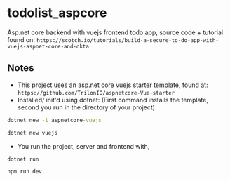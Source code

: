 # todolist_aspcore

Asp.net core backend with vuejs frontend todo app, source code + tutorial found on: `https://scotch.io/tutorials/build-a-secure-to-do-app-with-vuejs-aspnet-core-and-okta`

## Notes

- This project uses an asp.net core vuejs starter template, found at: `https://github.com/TrilonIO/aspnetcore-Vue-starter`
- Installed/ init'd using dotnet:
(First command installs the template, second you run in the directory of your project)

```cmd
dotnet new -i aspnetcore-vuejs

dotnet new vuejs
```

- You run the project, server and frontend with, 

```cmd
dotnet run 

npm run dev
```